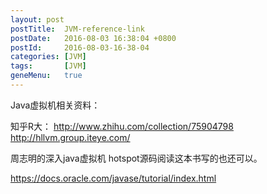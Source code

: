 ```yaml
---
layout: post
postTitle:  JVM-reference-link
postDate:   2016-08-03 16:38:04 +0800
postId:     2016-08-03-16-38-04
categories: [JVM]
tags:       [JVM]
geneMenu:   true
---
```


Java虚拟机相关资料：

知乎R大：
http://www.zhihu.com/collection/75904798
http://hllvm.group.iteye.com/


周志明的深入java虚拟机
hotspot源码阅读这本书写的也还可以。


https://docs.oracle.com/javase/tutorial/index.html

